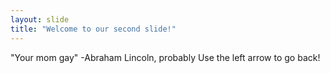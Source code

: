 ```yaml
---
layout: slide
title: "Welcome to our second slide!"
---
```

"Your mom gay" -Abraham Lincoln, probably
Use the left arrow to go back!
